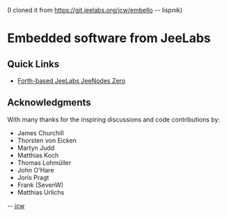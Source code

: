 (I cloned it from https://git.jeelabs.org/jcw/embello -- lispnik)

Embedded software from JeeLabs
==============================

Quick Links
-----------

* [Forth-based JeeLabs JeeNodes Zero](./explore/1608-forth)

Acknowledgments
---------------

With many thanks for the inspiring discussions and code contributions by:

* James Churchill
* Thorsten von Eicken
* Martyn Judd
* Matthias Koch
* Thomas Lohmüller
* John O'Hare
* Joris Pragt
* Frank (SevenW)
* Matthias Urlichs

-- [jcw](http://jeelabs.org/about/)
